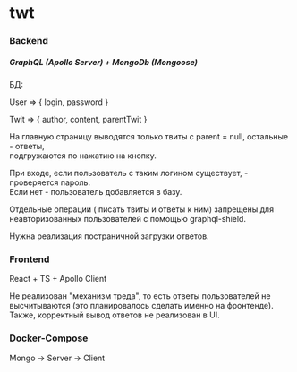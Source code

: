 # twt
### Backend
##### GraphQL (Apollo Server) + MongoDb (Mongoose)

БД:  

User => { login, password }  

Twit => { author, content, parentTwit }

На главную страницу выводятся только твиты с parent = null, остальные - ответы,  
подгружаются по нажатию на кнопку.  

При входе, если пользователь с таким логином существует, - проверяется пароль.  
Если нет - пользователь добавляется в базу.  

Отдельные операции ( писать твиты и ответы к ним) запрещены для неавторизованных пользователей с помощью graphql-shield.  

Нужна реализация постраничной загрузки ответов. 


### Frontend
React + TS + Apollo Client

Не реализован "механизм треда", то есть ответы пользователей не высчитываются (это планировалось сделать именно на фронтенде).
Также, корректный вывод ответов не реализован в UI.

### Docker-Compose

Mongo -> Server -> Client
